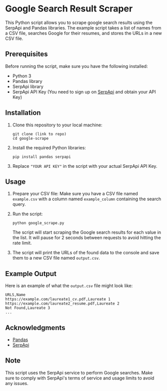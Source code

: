 # Google Search Result Scraper

This Python script allows you to scrape google search results using the SerpApi and Pandas libraries. The example script takes a list of names from a CSV file, searches Google for their resumes, and stores the URLs in a new CSV file.

## Prerequisites

Before running the script, make sure you have the following installed:

- Python 3
- Pandas library
- SerpApi library
- SerpApi API Key (You need to sign up on [SerpApi](https://serpapi.com/) and obtain your API Key)

## Installation

1. Clone this repository to your local machine:

   ```
   git clone (link to repo)
   cd google-scrape
   ```

2. Install the required Python libraries:

   ```
   pip install pandas serpapi
   ```

3. Replace `"YOUR API KEY"` in the script with your actual SerpApi API Key.

## Usage

1. Prepare your CSV file: Make sure you have a CSV file named `example.csv` with a column named `example_column` containing the search query.

2. Run the script:

   ```
   python google_scrape.py
   ```

   The script will start scraping the Google search results for each value in the list. It will pause for 2 seconds between requests to avoid hitting the rate limit.

3. The script will print the URLs of the found data to the console and save them to a new CSV file named `output.csv`.

## Example Output

Here is an example of what the `output.csv` file might look like:

```
URLS,Name
https://example.com/laureate1_cv.pdf,Laureate 1
https://example.com/laureate2_resume.pdf,Laureate 2
Not Found,Laureate 3
...
```

## Acknowledgments

- [Pandas](https://pandas.pydata.org/)
- [SerpApi](https://serpapi.com/)

## Note

This script uses the SerpApi service to perform Google searches. Make sure to comply with SerpApi's terms of service and usage limits to avoid any issues.